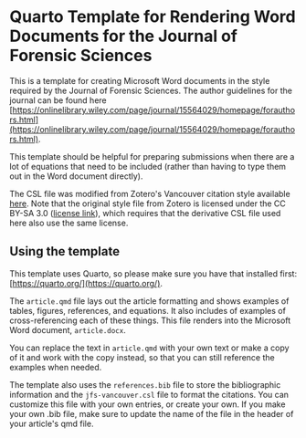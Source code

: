 # Quarto Template for Rendering Word Documents for the Journal of Forensic Sciences

This is a template for creating Microsoft Word documents in the style required by the Journal of Forensic Sciences.
The author guidelines for the journal can be found here [https://onlinelibrary.wiley.com/page/journal/15564029/homepage/forauthors.html](https://onlinelibrary.wiley.com/page/journal/15564029/homepage/forauthors.html).

This template should be helpful for preparing submissions when there are a lot of equations that need to be included (rather than having to type them out in the Word document directly).

The CSL file was modified from Zotero's Vancouver citation style available [here](http://www.zotero.org/styles/vancouver). Note that the original style file from Zotero is licensed under the CC BY-SA 3.0 ([license link](https://creativecommons.org/licenses/by-sa/3.0/)), which requires that the derivative CSL file used here also use the same license.

## Using the template

This template uses Quarto, so please make sure you have that installed first: [https://quarto.org/](https://quarto.org/).

The `article.qmd` file lays out the article formatting and shows examples of tables, figures, references, and equations. It also includes of examples of cross-referencing each of these things. This file renders into the Microsoft Word document, `article.docx`.

You can replace the text in `article.qmd` with your own text or make a copy of it and work with the copy instead, so that you can still reference the examples when needed.

The template also uses the `references.bib` file to store the bibliographic information and the `jfs-vancouver.csl` file to format the citations. You can customize this file with your own entries, or create your own. If you make your own .bib file, make sure to update the name of the file in the header of your article's qmd file.